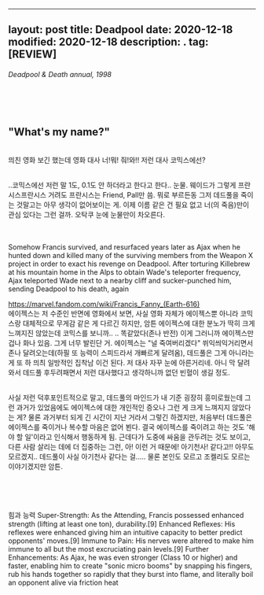 
---
layout: post
title: Deadpool
date: 2020-12-18
modified: 2020-12-18
description: .
tag: [REVIEW]
---

###### Deadpool & Death annual, 1998

<br/><br/>
## "What's my name?"

<br/>믜친 영화 보긴 했는데 영화 대사 너!뭐! 줘!와!! 저런 대사 코믹스에선? 

<br/>..코믹스에선 저런 말 1도, 0.1도 안 하더라고 한다고 한다.. 눈물. 웨이드가 그렇게 프란시스프란시스 거려도 프란시스는 Friend, Pall만 씀. 뭐로 부르든동 그저 데드풀을 죽이는 것말고는 아무 생각이 없어보이는 게. 이제 이름 같은 건 필요 없고 너(의 죽음)만이 관심 있다는 그런 걸까. 오탁쿠 눈에 눈물만이 차오른다.  

<br/><br/>
Somehow Francis survived, and resurfaced years later as Ajax when he hunted down and killed many of the surviving members from the Weapon X project in order to exact his revenge on Deadpool. After torturing Killebrew at his mountain home in the Alps to obtain Wade's teleporter frequency, Ajax teleported Wade next to a nearby cliff and sucker-punched him, sending Deadpool to his death, again

https://marvel.fandom.com/wiki/Francis_Fanny_(Earth-616)
<br/>
에이젝스는 저 수준인 반면에 영화에서 보면, 사실 영화 자체가 에이젝스뿐 아니라 코믹스랑 대체적으로 무게감 같은 게 다르긴 하지만, 암튼 에이젝스에 대한 분노가 딱히 크게 느껴지진 않았는데 코믹스를 보니까.. .. 똑같았다(존나 반전) 이게 그러니까 에이젝스만 겁나 화나 있음. 그게 너무 발린단 거. 에이젝스는 "널 죽여버리겠다" 쒸익씌익거리면서 존나 달려오는데(하필 또 능력이 스피드라서 개빠르게 달려옴), 데드풀은 그게 아니라는 게 또 하 믜츼 일방적인 집착남 이건 된다. 저 대사 자꾸 눈에 아른거리네. 아니 막 달려와서 데드풀 후두려패면서 저런 대사했다고 생각하니까 없던 빈혈이 생길 정도.

<br/>사실 저런 덕후포인트적으로 말고, 데드풀의 마인드가 내 기준 굉장히 흥미로웠는데 그런 과거가 있었음에도 에이젝스에 대한 개인적인 증오나 그런 게 크게 느껴지지 않았다는 게? 물론 과거부터 되게 긴 시간이 지난 거라서 그렇긴 하겠지만, 처음부터 데드풀은 에이젝스를 죽이거나 복수할 마음은 없어 뵌다. 결국 에이젝스를 죽이려고 하는 것도 '해야 할 일'이라고 인식해서 행동하게 됨. 근데다가 도중에 싸움을 관두려는 것도 보이고, 다른 사람 살리는 데에 더 집중하는 그런, 아! 이런 거 때문에! 아기천사! 같다고!! 아무도 모르겠지.. 데드풀이 사실 아기천사 같다는 걸..... 물론 본인도 모르고 조켈리도 모르는 이야기겠지만 암튼. 


<br/>





<br/><br/>힘과 능력
Super-Strength: As the Attending, Francis possessed enhanced strength (lifting at least one ton), durability.[9]
Enhanced Reflexes: His reflexes were enhanced giving him an intuitive capacity to better predict opponents' moves.[9]
Immune to Pain: His nerves were altered to make him immune to all but the most excruciating pain levels.[9]
Further Enhancements: As Ajax, he was even stronger (Class 10 or higher) and faster, enabling him to create "sonic micro booms" by snapping his fingers, rub his hands together so rapidly that they burst into flame, and literally boil an opponent alive via friction heat  



